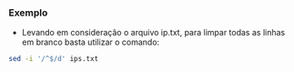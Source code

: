 ### Exemplo
* Levando em consideração o arquivo ip.txt, para limpar todas as linhas em branco basta utilizar o comando:
``` bash
sed -i '/^$/d' ips.txt
```
